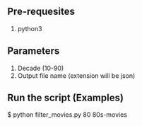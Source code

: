 ## Pre-requesites
1. python3

## Parameters
1. Decade (10-90)
2. Output file name (extension will be json)

## Run the script (Examples)
$ python filter_movies.py 80 80s-movies